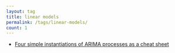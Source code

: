 ```yaml
---
layout: tag
title: linear models
permalink: /tags/linear-models/
count: 1
---
```


- [Four simple instantiations of ARIMA processes as a cheat sheet](https://clementbm.github.io/theory/2022/12/17/timeseries-arima-simple-processes.html)
